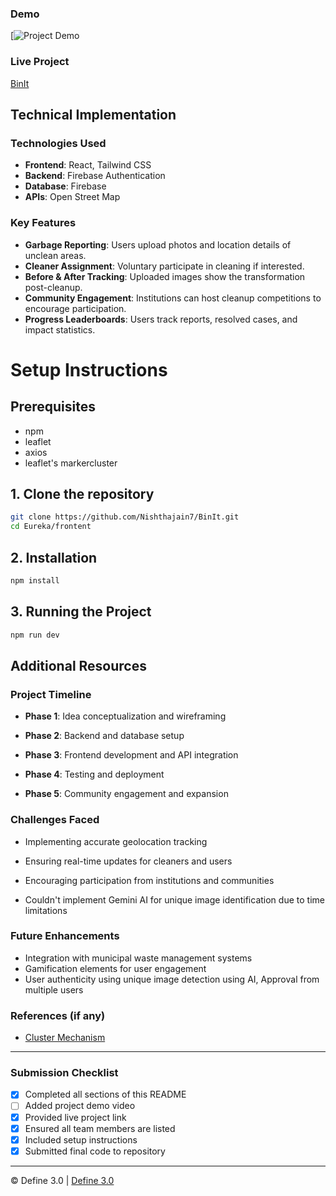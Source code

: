
### Demo
[![Project Demo]([https://www.youtube.com/watch?v=VIDEO_ID]https://youtu.be/47fBzHXPXys)

### Live Project
[BinIt](https://youtu.be/47fBzHXPXys)

## Technical Implementation

### Technologies Used
- **Frontend**: React, Tailwind CSS
- **Backend**: Firebase Authentication
- **Database**: Firebase
- **APIs**: Open Street Map
<!-- - **DevOps**: [Technologies] -->
<!-- - **Other Tools**: [Technologies] -->

### Key Features
- **Garbage Reporting**: Users upload photos and location details of unclean areas.
- **Cleaner Assignment**: Voluntary participate in cleaning if interested.
- **Before & After Tracking**: Uploaded images show the transformation post-cleanup.
- **Community Engagement**: Institutions can host cleanup competitions to encourage participation.
- **Progress Leaderboards**: Users track reports, resolved cases, and impact statistics.

# Setup Instructions

## Prerequisites
- npm
- leaflet
- axios
- leaflet's markercluster


## 1. Clone the repository

```bash
git clone https://github.com/Nishthajain7/BinIt.git
cd Eureka/frontent
```
## 2. Installation 

```bash
npm install
```

## 3. Running the Project
```bash
npm run dev
```

## Additional Resources

### Project Timeline
- **Phase 1**: Idea conceptualization and wireframing

- **Phase 2**: Backend and database setup

- **Phase 3**: Frontend development and API integration

- **Phase 4**: Testing and deployment

- **Phase 5**: Community engagement and expansion

### Challenges Faced

- Implementing accurate geolocation tracking

- Ensuring real-time updates for cleaners and users

- Encouraging participation from institutions and communities

- Couldn't implement Gemini AI for unique image identification due to time limitations

### Future Enhancements

- Integration with municipal waste management systems
- Gamification elements for user engagement
- User authenticity using unique image detection using AI, Approval from multiple users

### References (if any)
- [Cluster Mechanism](https://leafletjs.com/2012/08/20/guest-post-markerclusterer-0-1-released.html)

---

### Submission Checklist
- [x] Completed all sections of this README
- [ ] Added project demo video
- [x] Provided live project link
- [x] Ensured all team members are listed
- [x] Included setup instructions
- [x] Submitted final code to repository

---

© Define 3.0 | [Define 3.0](https://www.define3.xyz/)
